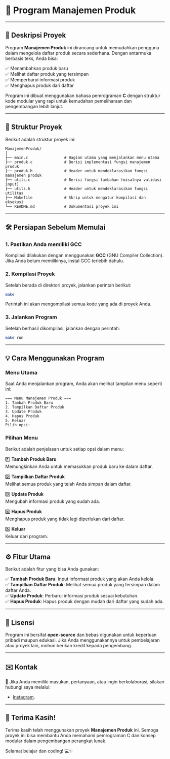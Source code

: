 # 🚀 **Program Manajemen Produk**

---

## 🧩 **Deskripsi Proyek**

Program **Manajemen Produk** ini dirancang untuk memudahkan pengguna dalam mengelola daftar produk secara sederhana. Dengan antarmuka berbasis teks, Anda bisa:

✅ Menambahkan produk baru  
✅ Melihat daftar produk yang tersimpan  
✅ Memperbarui informasi produk  
✅ Menghapus produk dari daftar  

Program ini dibuat menggunakan bahasa pemrograman **C** dengan struktur kode modular yang rapi untuk kemudahan pemeliharaan dan pengembangan lebih lanjut.

---

## 📂 **Struktur Proyek**

Berikut adalah struktur proyek ini:

```
ManajemenProduk/
│
├── main.c                # Bagian utama yang menjalankan menu utama
├── produk.c              # Berisi implementasi fungsi manajemen produk
├── produk.h              # Header untuk mendeklarasikan fungsi manajemen produk
├── utils.c               # Berisi fungsi tambahan (misalnya validasi input)
├── utils.h               # Header untuk mendeklarasikan fungsi utilitas
├── Makefile              # Skrip untuk mengatur kompilasi dan eksekusi
└── README.md             # Dokumentasi proyek ini
```

---

## 🛠️ **Persiapan Sebelum Memulai**

### 1. **Pastikan Anda memiliki GCC**
Kompilasi dilakukan dengan menggunakan **GCC** (GNU Compiler Collection). Jika Anda belum memilikinya, instal GCC terlebih dahulu.

### 2. **Kompilasi Proyek**
Setelah berada di direktori proyek, jalankan perintah berikut:

```bash
make
```

Perintah ini akan mengompilasi semua kode yang ada di proyek Anda.

### 3. **Jalankan Program**
Setelah berhasil dikompilasi, jalankan dengan perintah:

```bash
make run
```

---

## 💡 **Cara Menggunakan Program**

### Menu Utama
Saat Anda menjalankan program, Anda akan melihat tampilan menu seperti ini:

```
=== Menu Manajemen Produk ===
1. Tambah Produk Baru
2. Tampilkan Daftar Produk
3. Update Produk
4. Hapus Produk
5. Keluar
Pilih opsi: 
```

### Pilihan Menu
Berikut adalah penjelasan untuk setiap opsi dalam menu:

1️⃣ **Tambah Produk Baru**  
   Memungkinkan Anda untuk memasukkan produk baru ke dalam daftar.

2️⃣ **Tampilkan Daftar Produk**  
   Melihat semua produk yang telah Anda simpan dalam daftar.

3️⃣ **Update Produk**  
   Mengubah informasi produk yang sudah ada.

4️⃣ **Hapus Produk**  
   Menghapus produk yang tidak lagi diperlukan dari daftar.

5️⃣ **Keluar**  
   Keluar dari program.

---

## ⚙️ **Fitur Utama**

Berikut adalah fitur yang bisa Anda gunakan:

✅ **Tambah Produk Baru**: Input informasi produk yang akan Anda kelola.  
✅ **Tampilkan Daftar Produk**: Melihat semua produk yang tersimpan dalam daftar Anda.  
✅ **Update Produk**: Perbarui informasi produk sesuai kebutuhan.  
✅ **Hapus Produk**: Hapus produk dengan mudah dari daftar yang sudah ada.

---

## 📜 **Lisensi**

Program ini bersifat **open-source** dan bebas digunakan untuk keperluan pribadi maupun edukasi. Jika Anda menggunakannya untuk pembelajaran atau proyek lain, mohon berikan kredit kepada pengembang.

---

## ✉️ **Kontak**

📧 Jika Anda memiliki masukan, pertanyaan, atau ingin berkolaborasi, silakan hubungi saya melalui:

- [Instagram](https://www.instagram.com/suryahipersonmia/). 

---

## 🎉 **Terima Kasih!**

Terima kasih telah menggunakan proyek **Manajemen Produk** ini. Semoga proyek ini bisa membantu Anda memahami pemrograman C dan konsep modular dalam pengembangan perangkat lunak.

Selamat belajar dan coding! 💻✨